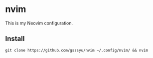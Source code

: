 nvim
====

This is my Neovim configuration.

Install
-------

```
git clone https://github.com/gszsyu/nvim ~/.config/nvim/ && nvim
```
